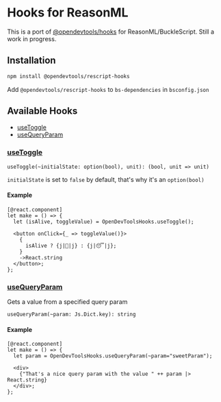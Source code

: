 # Hooks for ReasonML

This is a port of [@opendevtools/hooks](https://github.com/opendevtools/hooks) for ReasonML/BuckleScript. Still a work in progress.

## Installation

```bash
npm install @opendevtools/rescript-hooks
```

Add `@opendevtools/rescript-hooks` to `bs-dependencies` in `bsconfig.json`

## Available Hooks

- [useToggle](#useToggle)
- [useQueryParam](#useQueryParam)

### [useToggle](#useToggle)

```reason
useToggle(~initialState: option(bool), unit): (bool, unit => unit)
```

`initialState` is set to `false` by default, that's why it's an `option(bool)`

#### Example

```reason
[@react.component]
let make = () => {
  let (isAlive, toggleValue) = OpenDevToolsHooks.useToggle();

  <button onClick={_ => toggleValue()}>
    {
      isAlive ? {j|🚀|j} : {j|😴|j};
    }
    ->React.string
  </button>;
};
```

### [useQueryParam](#useQueryParam)

Gets a value from a specified query param

```reason
useQueryParam(~param: Js.Dict.key): string
```

#### Example

```reason
[@react.component]
let make = () => {
  let param = OpenDevToolsHooks.useQueryParam(~param="sweetParam");

  <div>
    {"That's a nice query param with the value " ++ param |> React.string}
  </div>;
};

```
